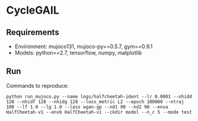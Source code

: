 # CycleGAIL

## Requirements

- Environment: mujoco131, mujoco-py==0.5.7, gym==0.9.1
- Models: python==2.7, tensorflow, numpy, matplotlib

## Run

Commands to reproduce:

```
python run_mujoco.py --name logs/halfcheetah-ident --lr 0.0001 --nhidd 128 --nhidf 128 --nhidg 128 --loss_metric L2 --epoch 100000 --ntraj 100 --lf 1.0 --lg 1.0 --loss wgan-gp --nd1 90 --nd2 90 --enva HalfCheetah-v1 --envb HalfCheetah-v1 --ckdir model --n_c 5 --mode test
```
